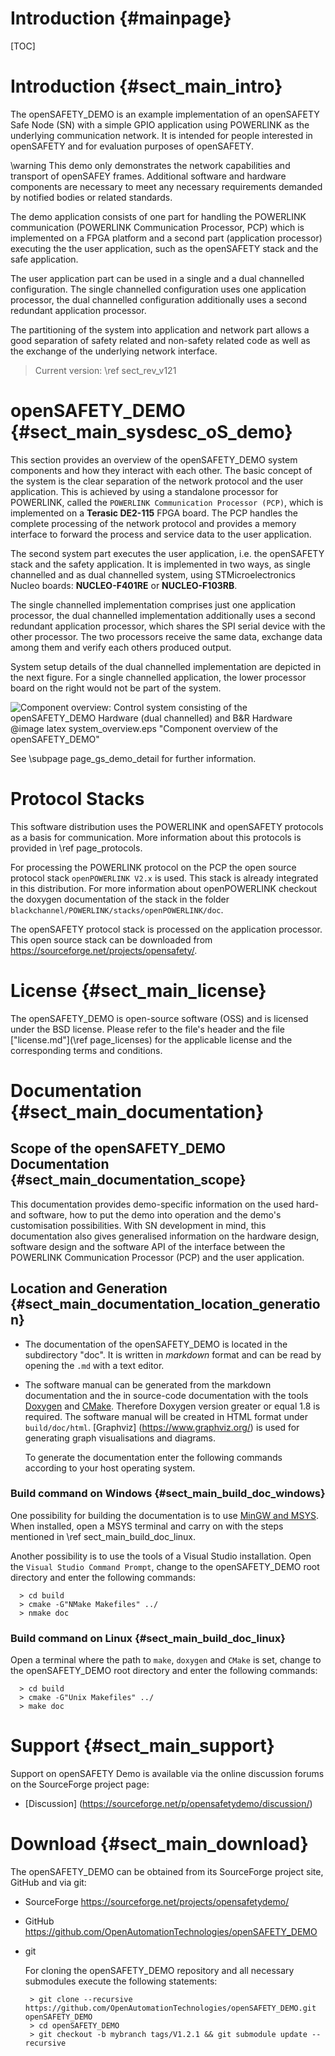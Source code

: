 Introduction {#mainpage}
============

[TOC]

# Introduction {#sect_main_intro}

The openSAFETY_DEMO is an example implementation of an openSAFETY Safe Node (SN)
with a simple GPIO application using POWERLINK as the underlying
communication network. It is intended for people interested in openSAFETY and
for evaluation purposes of openSAFETY.

\warning This demo only demonstrates the network capabilities and transport of
openSAFEY frames. Additional software and hardware components are necessary to
meet any necessary requirements demanded by notified bodies or related
standards.

The demo application consists of one part for handling the
POWERLINK communication (POWERLINK Communication Processor, PCP) which is
implemented on a FPGA platform and a second part (application processor)
executing the
the user application, such as the openSAFETY stack and the safe application.

The user application part can be used in a single and a dual channelled
configuration. The single channelled configuration uses one application
processor, the dual channelled configuration additionally uses a second
redundant application processor.

The partitioning of the system into application and network part allows a good
separation of safety related and non-safety related code as well as the exchange
of the underlying network interface.

> Current version: \ref sect_rev_v121

# openSAFETY_DEMO {#sect_main_sysdesc_oS_demo}

This section provides an overview of the openSAFETY_DEMO system components
and how they interact with each other. The basic concept of the system is the
clear separation of the network protocol and the user application. This is
achieved by using a standalone processor for POWERLINK, called the
`POWERLINK Communication Processor (PCP)`, which is implemented on a **Terasic
DE2-115** FPGA board.
The PCP handles the complete processing of the network protocol and provides a
memory interface to forward the process and service data to the user
application.

The second system part executes the user
application, i.e. the openSAFETY stack and the safety application. It is
implemented in two ways, as single channelled and as dual channelled system,
using STMicroelectronics Nucleo boards: **NUCLEO-F401RE** or **NUCLEO-F103RB**.

The single channelled implementation comprises just one application processor,
the dual channelled implementation additionally uses a second redundant
application processor, which shares the SPI serial device with the other
processor. The two processors  receive the same data, exchange data among them
and verify each others produced output.

System setup details of the dual channelled implementation are
depicted in the next figure. For a single channelled application, the lower
processor board on the right would not be part of the system.

![Component overview: Control system consisting of the openSAFETY_DEMO Hardware (dual channelled) and B&R Hardware](system_overview.png)
@image latex system_overview.eps "Component overview of the openSAFETY_DEMO"

See \subpage page_gs_demo_detail for further information.


# Protocol Stacks

This software distribution uses the POWERLINK and openSAFETY protocols as a
basis for communication. More information about this protocols is provided in
\ref page_protocols.

For processing the POWERLINK protocol on the PCP the open source protocol stack
`openPOWERLINK V2.x` is used. This stack is already integrated in this
distribution. For more information about openPOWERLINK checkout the doxygen
documentation of the stack in the folder
`blackchannel/POWERLINK/stacks/openPOWERLINK/doc`.

The openSAFETY protocol stack is processed on the application processor.
This open source stack can be downloaded from
https://sourceforge.net/projects/opensafety/.



# License   {#sect_main_license}

The openSAFETY_DEMO is open-source software (OSS) and is licensed under the
BSD license.
Please refer to the file's header and the file
[\"license.md\"](\ref page_licenses) for the applicable license and the
corresponding terms and conditions.

# Documentation   {#sect_main_documentation}

## Scope of the openSAFETY_DEMO Documentation {#sect_main_documentation_scope}

This documentation provides demo-specific information on the used hard-
and software, how to put the demo into operation and the demo's
customisation possibilities.
With SN development in mind, this documentation also gives generalised
information on the hardware design, software design and the software API of the
interface between the POWERLINK Communication Processor (PCP) and the user
application.


## Location and Generation {#sect_main_documentation_location_generation}

* The documentation of the openSAFETY_DEMO is located in the
  subdirectory "doc". It is written in _markdown_ format and can be read
  by opening the `.md` with a text editor.
* The software manual can be generated from the markdown
  documentation and the in source-code documentation with the tools
  [Doxygen](http://www.doxygen.org) and [CMake](https://www.cmake.org).
  Therefore Doxygen version greater or equal 1.8 is required.
  The software manual will be created in HTML format under `build/doc/html`.
  [Graphviz] (https://www.graphviz.org/) is used for generating graph
  visualisations and diagrams.

  To generate the documentation enter the following commands according to your
  host operating system.

### Build command on Windows {#sect_main_build_doc_windows}

One possibility for building the documentation is to use
[MinGW and MSYS](https://sourceforge.net/projects/mingw).
When installed, open a MSYS terminal and carry on with the steps
mentioned in \ref sect_main_build_doc_linux.

Another possibility is to use the tools of a Visual Studio installation.
Open the `Visual Studio Command Prompt`, change to the openSAFETY_DEMO root
directory and enter the following commands:

      > cd build
      > cmake -G"NMake Makefiles" ../
      > nmake doc


### Build command on Linux {#sect_main_build_doc_linux}
Open a terminal where the path to `make`, `doxygen` and `CMake` is set,
change to the openSAFETY_DEMO root directory and enter the following commands:

      > cd build
      > cmake -G"Unix Makefiles" ../
      > make doc

# Support   {#sect_main_support}

Support on openSAFETY Demo is available via the online discussion forums on the
SourceForge project page:

 - [Discussion] (https://sourceforge.net/p/opensafetydemo/discussion/)

# Download   {#sect_main_download}

The openSAFETY_DEMO can be obtained from its SourceForge project site,
GitHub and via git:

 - SourceForge
   https://sourceforge.net/projects/opensafetydemo/

 - GitHub
   https://github.com/OpenAutomationTechnologies/openSAFETY_DEMO

 - git

   For cloning the openSAFETY_DEMO repository and all necessary submodules
   execute the following statements:

        > git clone --recursive https://github.com/OpenAutomationTechnologies/openSAFETY_DEMO.git openSAFETY_DEMO
        > cd openSAFETY_DEMO
        > git checkout -b mybranch tags/V1.2.1 && git submodule update --recursive
